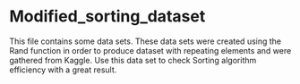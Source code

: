 # Modified_sorting_dataset
This file contains some data sets. These data sets were created using the Rand function in order to produce dataset with repeating elements and were gathered from Kaggle. Use this data set to check Sorting algorithm efficiency with a great result.
